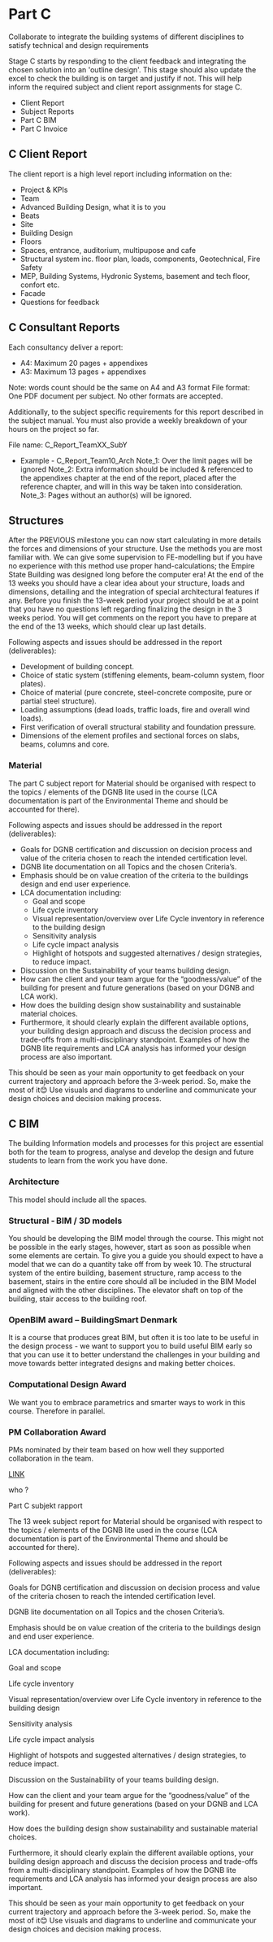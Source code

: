 # Part C

Collaborate to integrate the building systems of different disciplines to satisfy technical and design requirements 

Stage C starts by responding to the client feedback and integrating the chosen solution into an 'outline design'. This stage should also update the excel to check the building is on target and justify if not. This will help inform the required subject and client report assignments for stage C. 

* Client Report
* Subject Reports
* Part C BIM
* Part C Invoice

## C Client Report
The client report is a high level report including information on the:
* Project & KPIs
* Team
* Advanced Building Design, what it is to you
* Beats
* Site
* Building Design
* Floors
* Spaces, entrance, auditorium, multipupose and cafe
* Structural system inc. floor plan, loads, components, Geotechnical, Fire Safety
* MEP, Building Systems, Hydronic Systems, basement and tech floor, confort etc.
* Facade
* Questions for feedback


## C Consultant Reports
Each consultancy deliver a report:

* A4: Maximum 20 pages + appendixes
* A3: Maximum 13 pages + appendixes

Note: words count should be the same on A4 and A3 format
File format: One PDF document per subject. No other formats are accepted.

Additionally, to the subject specific requirements for this report described in the subject manual. You must also provide a weekly breakdown of your hours on the project so far.

File name: C_Report_TeamXX_SubY
* Example - C_Report_Team10_Arch
Note_1: Over the limit pages will be ignored
Note_2: Extra information should be included & referenced to the appendixes chapter at the end of the report, placed after the reference chapter, and will in this way be taken into consideration.
Note_3: Pages without an author(s) will be ignored.
  
## Structures
After the PREVIOUS milestone you can now start calculating in more details the forces and dimensions of your structure. Use the methods you are most familiar with. We can give some supervision to FE-modelling but if you have no experience with this method use proper hand-calculations; the Empire State Building was designed long before the computer era! At the end of the 13 weeks you should have a clear idea about your structure, loads and dimensions, detailing and the integration of special architectural features if any. Before you finish the 13-week period your project should be at a point that you have no questions left regarding finalizing the design in the 3 weeks period. You will get comments on the report you have to prepare at the end of the 13 weeks, which should clear up last details. 

Following aspects and issues should be addressed in the report (deliverables): 

* Development of building concept. 
* Choice of static system (stiffening elements, beam-column system, floor plates). 
* Choice of material (pure concrete, steel-concrete composite, pure or partial steel structure). 
* Loading assumptions (dead loads, traffic loads, fire and overall wind loads). 
* First verification of overall structural stability and foundation pressure. 
* Dimensions of the element profiles and sectional forces on slabs, beams, columns and core.

### Material

The part C subject report for Material should be organised with respect to the topics / elements of the DGNB lite used in the course (LCA documentation is part of the Environmental Theme and should be accounted for there).

Following aspects and issues should be addressed in the report (deliverables): 

* Goals for DGNB certification and discussion on decision process and value of the criteria chosen to reach the intended certification level.
* DGNB lite documentation on all Topics and the chosen Criteria’s.
* Emphasis should be on value creation of the criteria to the buildings design and end user experience.
* LCA documentation including:
    * Goal and scope
    * Life cycle inventory
    * Visual representation/overview over Life Cycle inventory in reference to the building design
    * Sensitivity analysis
    * Life cycle impact analysis
    * Highlight of hotspots and suggested alternatives / design strategies, to reduce impact.
* Discussion on the Sustainability of your teams building design.
* How can the client and your team argue for the “goodness/value” of the building for present and future generations (based on your DGNB and LCA work).
* How does the building design show sustainability and sustainable material choices.
* Furthermore, it should clearly explain the different available options, your building design approach and discuss the decision process and trade-offs from a multi-disciplinary standpoint. Examples of how the DGNB lite requirements and LCA analysis has informed your design process are also important.

This should be seen as your main opportunity to get feedback on your current trajectory and approach before the 3-week period. So, make the most of it😊 Use visuals and diagrams to underline and communicate your design choices and decision making process.



## C BIM 
The building Information models and processes for this project are essential both for the team to progress, analyse and develop the design and future students to learn from the work you have done.

### Architecture
This model should include all the spaces. 

### Structural - BIM / 3D models 

You should be developing the BIM model through the course. This might not be possible in the early stages, however, start as soon as possible when some elements are certain. To give you a guide you should expect to have a model that we can do a quantity take off from by week 10. The structural system of the entire building, basement structure, ramp access to the basement, stairs in the entire core should all be included in the BIM Model and aligned with the other disciplines. The elevator shaft on top of the building, stair access to the building roof. 


### OpenBIM award – BuildingSmart Denmark 

It is a course that produces great BIM, but often it is too late to be useful in the design process - we want to support you to build useful BIM early so that you can use it to better understand the challenges in your building and move towards better integrated designs and making better choices. 

### Computational Design Award

We want you to embrace parametrics and smarter ways to work in this course. Therefore in parallel. 

### PM Collaboration Award

PMs nominated by their team based on how well they supported collaboration in the team. 

[LINK](/41936/Deliverables/C_BIM)

who ?

Part C subjekt rapport

The 13 week subject report for Material should be organised with respect to the topics / elements of the DGNB lite used in the course (LCA documentation is part of the Environmental Theme and should be accounted for there).

Following aspects and issues should be addressed in the report (deliverables): 

Goals for DGNB certification and discussion on decision process and value of the criteria chosen to reach the intended certification level.

DGNB lite documentation on all Topics and the chosen Criteria’s.

Emphasis should be on value creation of the criteria to the buildings design and end user experience.

LCA documentation including:

Goal and scope

Life cycle inventory

Visual representation/overview over Life Cycle inventory in reference to the building design

Sensitivity analysis

Life cycle impact analysis

Highlight of hotspots and suggested alternatives / design strategies, to reduce impact.

Discussion on the Sustainability of your teams building design.

How can the client and your team argue for the “goodness/value” of the building for present and future generations (based on your DGNB and LCA work).

How does the building design show sustainability and sustainable material choices.

Furthermore, it should clearly explain the different available options, your building design approach and discuss the decision process and trade-offs from a multi-disciplinary standpoint. Examples of how the DGNB lite requirements and LCA analysis has informed your design process are also important.

This should be seen as your main opportunity to get feedback on your current trajectory and approach before the 3-week period. So, make the most of it😊 Use visuals and diagrams to underline and communicate your design choices and decision making process.


